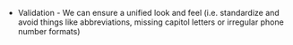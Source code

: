  - Validation - We can ensure a unified look and feel (i.e. standardize and avoid things like abbreviations, missing capitol letters or irregular phone number formats)
